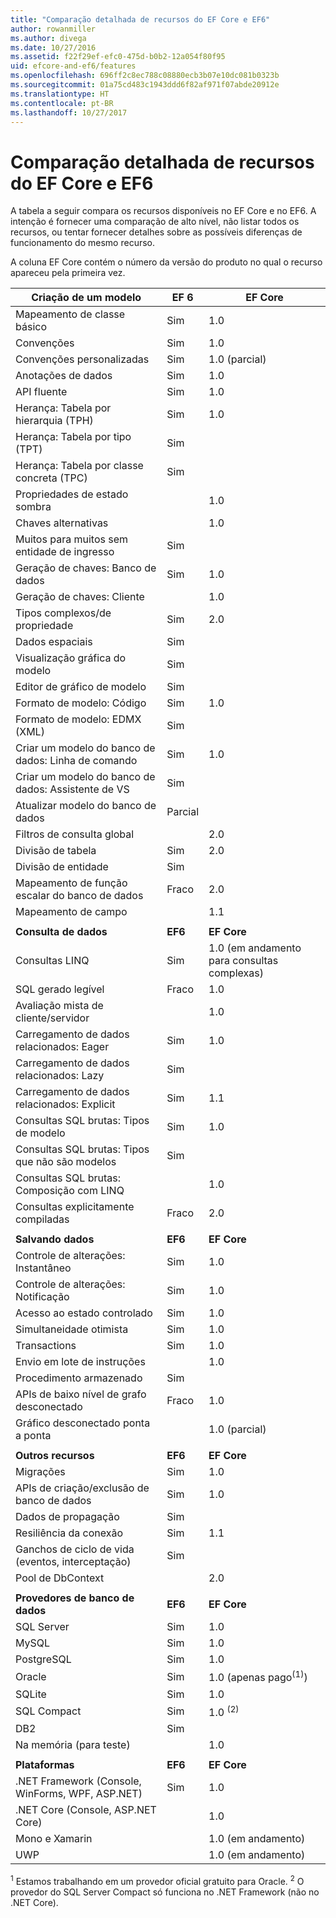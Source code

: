 ```yaml
---
title: "Comparação detalhada de recursos do EF Core e EF6"
author: rowanmiller
ms.author: divega
ms.date: 10/27/2016
ms.assetid: f22f29ef-efc0-475d-b0b2-12a054f80f95
uid: efcore-and-ef6/features
ms.openlocfilehash: 696ff2c8ec788c08880ecb3b07e10dc081b0323b
ms.sourcegitcommit: 01a75cd483c1943ddd6f82af971f07abde20912e
ms.translationtype: HT
ms.contentlocale: pt-BR
ms.lasthandoff: 10/27/2017
---
```

# <a name="ef-core-and-ef6-feature-by-feature-comparison"></a>Comparação detalhada de recursos do EF Core e EF6

A tabela a seguir compara os recursos disponíveis no EF Core e no EF6. A intenção é fornecer uma comparação de alto nível, não listar todos os recursos, ou tentar fornecer detalhes sobre as possíveis diferenças de funcionamento do mesmo recurso.

A coluna EF Core contém o número da versão do produto no qual o recurso apareceu pela primeira vez.

| **Criação de um modelo** |**EF 6** |**EF Core** |
|-|-|-|
| Mapeamento de classe básico                         | Sim | 1.0 |
| Convenções                                 | Sim | 1.0 |
| Convenções personalizadas                          | Sim | 1.0 (parcial) |
| Anotações de dados                            | Sim | 1.0 |
| API fluente                                  | Sim | 1.0 |
| Herança: Tabela por hierarquia (TPH)      | Sim | 1.0 |
| Herança: Tabela por tipo (TPT)           | Sim |     |
| Herança: Tabela por classe concreta (TPC) | Sim |     |
| Propriedades de estado sombra                     |     | 1.0 |
| Chaves alternativas                              |     | 1.0 |
| Muitos para muitos sem entidade de ingresso            | Sim |     |
| Geração de chaves: Banco de dados                    | Sim | 1.0 |
| Geração de chaves: Cliente                      |     | 1.0 |
| Tipos complexos/de propriedade                         | Sim | 2.0 |
| Dados espaciais                                | Sim |     |
| Visualização gráfica do modelo            | Sim |     |
| Editor de gráfico de modelo                      | Sim |     |
| Formato de modelo: Código                          | Sim | 1.0 |
| Formato de modelo: EDMX (XML)                    | Sim |     |
| Criar um modelo do banco de dados: Linha de comando    | Sim | 1.0 |
| Criar um modelo do banco de dados: Assistente de VS       | Sim |     |
| Atualizar modelo do banco de dados                  | Parcial | |
| Filtros de consulta global                        |     | 2.0 |
| Divisão de tabela                             | Sim | 2.0 |
| Divisão de entidade                            | Sim |     |
| Mapeamento de função escalar do banco de dados            | Fraco | 2.0 |
| Mapeamento de campo                               |     | 1.1 |
| | | |
| **Consulta de dados** |**EF6** |**EF Core** |
| Consultas LINQ                                | Sim | 1.0 (em andamento para consultas complexas) |
| SQL gerado legível                      | Fraco | 1.0 |
| Avaliação mista de cliente/servidor              |     | 1.0 |
| Carregamento de dados relacionados: Eager                 | Sim | 1.0 |
| Carregamento de dados relacionados: Lazy                  | Sim |     |
| Carregamento de dados relacionados: Explicit              | Sim | 1.1 |
| Consultas SQL brutas: Tipos de modelo                | Sim | 1.0 |
| Consultas SQL brutas: Tipos que não são modelos            | Sim |     |
| Consultas SQL brutas: Composição com LINQ        |     | 1.0 |
| Consultas explicitamente compiladas                 | Fraco | 2.0 |
| | | |
| **Salvando dados** |**EF6** |**EF Core** |
| Controle de alterações: Instantâneo                   | Sim | 1.0 |
| Controle de alterações: Notificação               | Sim | 1.0 |
| Acesso ao estado controlado                     | Sim | 1.0 |
| Simultaneidade otimista                      | Sim | 1.0 |
| Transactions                                | Sim | 1.0 |
| Envio em lote de instruções                      |     | 1.0 |
| Procedimento armazenado                            | Sim |     |
| APIs de baixo nível de grafo desconectado           | Fraco | 1.0 |
| Gráfico desconectado ponta a ponta               |     | 1.0 (parcial) |
| | | |
| **Outros recursos** |**EF6** |**EF Core** |
| Migrações                                  | Sim | 1.0 |
| APIs de criação/exclusão de banco de dados             | Sim | 1.0 |
| Dados de propagação                                   | Sim |     |
| Resiliência da conexão                       | Sim | 1.1 |
| Ganchos de ciclo de vida (eventos, interceptação)      | Sim |     |
| Pool de DbContext                           |     | 2.0 |
| | | |
| **Provedores de banco de dados** |**EF6**|**EF Core** |
| SQL Server                                  | Sim | 1.0 |
| MySQL                                       | Sim | 1.0 |
| PostgreSQL                                  | Sim | 1.0 |
| Oracle                                      | Sim | 1.0 (apenas pago<sup>(1)</sup>) |
| SQLite                                      | Sim | 1.0 |
| SQL Compact                                 | Sim | 1.0 <sup>(2)</sup> |
| DB2                                         | Sim |     |
| Na memória (para teste)                      |     | 1.0 |
| | | |
| **Plataformas** |**EF6** |**EF Core** |
| .NET Framework (Console, WinForms, WPF, ASP.NET) | Sim | 1.0 |
| .NET Core (Console, ASP.NET Core)           |     | 1.0 |
| Mono e Xamarin                              |     | 1.0 (em andamento) |
| UWP                                         |     | 1.0 (em andamento) |

<sup>1</sup> Estamos trabalhando em um provedor oficial gratuito para Oracle.
<sup>2</sup> O provedor do SQL Server Compact só funciona no .NET Framework (não no .NET Core).
